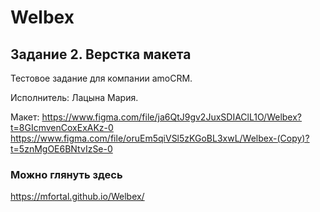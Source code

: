 # Welbex
## Задание 2. Верстка макета

Тестовое задание для компании amoCRM.

Исполнитель: Лацына Мария.

Макет: https://www.figma.com/file/ja6QtJ9gv2JuxSDIAClL1O/Welbex?t=8GIcmvenCoxExAKz-0
https://www.figma.com/file/oruEm5qiVSl5zKGoBL3xwL/Welbex-(Copy)?t=5znMgOE6BNtvIzSe-0

### Можно глянуть здесь
https://mfortal.github.io/Welbex/
